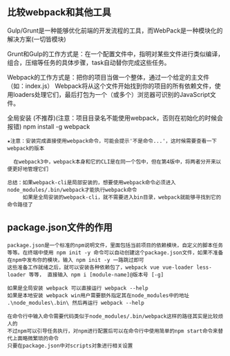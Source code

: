 ## 比较webpack和其他工具

  Gulp/Grunt是一种能够优化前端的开发流程的工具，而WebPack是一种模块化的解决方案(一切皆模块)

  Grunt和Gulp的工作方式是：在一个配置文件中，指明对某些文件进行类似编译，组合，压缩等任务的具体步骤，task自动替你完成这些任务。

  Webpack的工作方式是：把你的项目当做一个整体，通过一个给定的主文件（如：index.js）
  Webpack将从这个文件开始找到你的项目的所有依赖文件，使用loaders处理它们，最后打包为一个（或多个）浏览器可识别的JavaScript文件。
  
  全局安装 (不推荐)(注意：项目目录名不能使用webpack，否则在初始化的时候会报错)
  npm install -g webpack

    ★注意：安装完成直接使用webpack命令，可能会提示'不是命令...'，这时候需要查看一下webpack的版本
    
      在webpack3中，webpack本身和它的CLI是在同一个包中，但在第4版中，将两者分开来以便更好地管理它们
    
    总结：如果webpack-cli是局部安装的，想要使用webpack命令必须进入node_modules/.bin/webpack才能执行webpack命令
         如果是全局安装的webpack-cli，就不需要进入bin目录，webpack就能够寻找到它的命令路径了
 
 ## package.json文件的作用   
    package.json是一个标准的npm说明文件，里面包括当前项目的依赖模块，自定义的脚本任务等等。在终端中使用 npm init -y 命令可以自动创建这个package.json文件，如果不准备在npm中发布你的模块，输入 npm init -y 一路跳过即可
    这些准备工作就绪之后，就可以安装各种依赖包了，webpack vue vue-loader less-loader 等等， 直接输入 npm i [module-name]@版本号 [-g]
    
    如果是全局安装 webpack 可以直接运行 webpack --help
    如果是本地安装 webpack win用户需要额外指定其在node_modules中的地址 .\node_modules\.bin\ 然后再运行 webpack --help

    在命令行中输入命令需要代码类似于node_modules/.bin/webpack这样的路径其实是比较烦人的
    不过npm可以引导任务执行，对npm进行配置后可以在命令行中使用简单的npm start命令来替代上面略微繁琐的命令
    只要在package.json中对scripts对象进行相关设置
